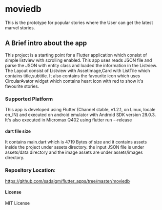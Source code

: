 # moviedb

This is the prototype for popular stories where the User can get the latest marvel stories.

## A Brief intro about the app

This project is a starting point for a Flutter application which consist of simple listview with scrolling enabled.
This app uses reads JSON file and parse the JSON with entity class and loaded the information in the Listview.
The Layout consist of Listview with AssetImage,Card with ListTile which contains title,subtitle.
It also contains the favourite icon which uses CircularAvator widget which contains heart icon with red to show it's favourite stories.

### Supported Platform
This app is developed using Flutter (Channel stable, v1.2.1, on Linux, locale en_IN) and executed on android emulator with Android SDK version 28.0.3.
It's also executed in Micromax Q402 using flutter run --release

#### dart file size
It contains main.dart which is 4719 Bytes of size and it contains assets inside the project under assets directory. the input JSON file is under assets/data directory and the image assets are under assets/images directory.

### Repository Location:
https://github.com/sadaigm/flutter_apps/tree/master/moviedb

#### License 
MIT License






